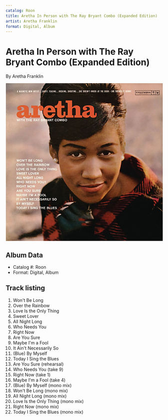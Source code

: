 ```yaml
---
catalog: Roon
title: Aretha In Person with The Ray Bryant Combo (Expanded Edition)
artist: Aretha Franklin
format: Digital, Album
---
```


# Aretha In Person with The Ray Bryant Combo (Expanded Edition)

By Aretha Franklin

![](../../assets/albumcovers/Aretha_Franklin-Aretha_In_Person_with_The_Ray_Bryant_Combo_Expanded_Edition.png)

## Album Data

- Catalog #: Roon
- Format: Digital, Album


## Track listing


1. Won't Be Long
2. Over the Rainbow
3. Love Is the Only Thing
4. Sweet Lover
5. All Night Long
6. Who Needs You
7. Right Now
8. Are You Sure
9. Maybe I'm a Fool
10. It Ain't Necessarily So
11. (Blue) By Myself
12. Today I Sing the Blues
13. Are You Sure (rehearsal)
14. Who Needs You (take 9)
15. Right Now (take 1)
16. Maybe I'm a Fool (take 4)
17. (Blue) By Myself (mono mix)
18. Won't Be Long (mono mix)
19. All Night Long (mono mix)
20. Love Is the Only Thing (mono mix)
21. Right Now (mono mix)
22. Today I Sing the Blues (mono mix)

